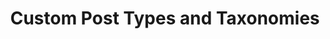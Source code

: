 ---
title: "Custom Post Types and Taxonomies"
description: Learn how to add Custom Post Types and Custom Taxonomies to WPGraphQL
path: tutorials/custom-post-types-and-taxonomies
---